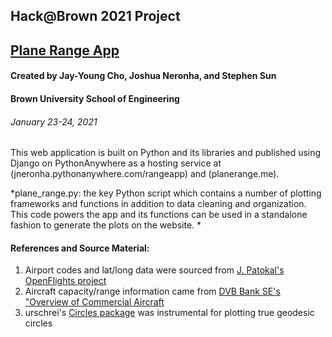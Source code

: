## Hack@Brown 2021 Project
## [Plane Range App](jneronha.pythonanywhere.com/rangeapp)

#### Created by Jay-Young Cho, Joshua Neronha, and Stephen Sun
#### Brown University School of Engineering
###### January 23-24, 2021

This web application is built on Python and its libraries and published using Django on PythonAnywhere as a hosting service at (jneronha.pythonanywhere.com/rangeapp) and (planerange.me).

*plane_range.py: the key Python script which contains a number of plotting frameworks and functions in addition to data cleaning and organization. This code powers the app and its functions can be used in a standalone fashion to generate the plots on the website.
*



#### References and Source Material:
1. Airport codes and lat/long data were sourced from [J. Patokal's OpenFlights project](https://raw.githubusercontent.com/jpatokal/openflights/master/data/airports.dat)
2. Aircraft capacity/range information came from [DVB Bank SE's "Overview of Commercial Aircraft](https://www.dvbbank.com/~/media/Files/D/dvbbank-corp/aviation/dvb-overview-of-commercial-aircraft-2018-2019.pdf)
3. urschrei's [Circles package](https://github.com/urschrei/Circles) was instrumental for plotting true geodesic circles


